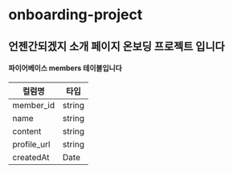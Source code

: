 # onboarding-project

## 언젠간되겠지 소개 페이지 온보딩 프로젝트 입니다

#### 파이어베이스 members 테이블입니다

| 컬럼명      | 타입   |
| ----------- | ------ |
| member_id   | string |
| name        | string |
| content     | string |
| profile_url | string |
| createdAt   | Date   |
